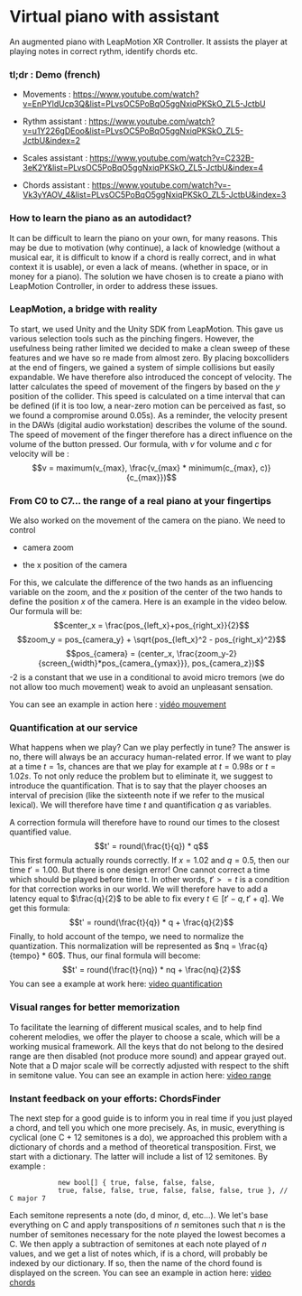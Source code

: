 # Virtual piano with assistant
An augmented piano with LeapMotion XR Controller. It assists the player at playing notes in correct rythm, identify chords etc.

### tl;dr : Demo (french)

- Movements :
https://www.youtube.com/watch?v=EnPYldUcp3Q&list=PLvsOC5PoBqO5ggNxiqPKSkO_ZL5-JctbU

- Rythm assistant :
https://www.youtube.com/watch?v=u1Y226gDEoo&list=PLvsOC5PoBqO5ggNxiqPKSkO_ZL5-JctbU&index=2

- Scales assistant :
https://www.youtube.com/watch?v=C232B-3eK2Y&list=PLvsOC5PoBqO5ggNxiqPKSkO_ZL5-JctbU&index=4

- Chords assistant :
https://www.youtube.com/watch?v=-Vk3yYAOV_4&list=PLvsOC5PoBqO5ggNxiqPKSkO_ZL5-JctbU&index=3

### How to learn the piano as an autodidact?

It can be difficult to learn the piano on your own, for many reasons. This may be due to motivation (why continue), a lack of knowledge (without a musical ear, it is difficult to know if a chord is really correct, and in what context it is usable), or even a lack of means. (whether in space, or in money for a piano). The solution we have chosen is to create a piano with LeapMotion Controller, in order to address these issues.

### LeapMotion, a bridge with reality

To start, we used Unity and the Unity SDK from LeapMotion. This gave us various selection tools such as the pinching fingers. However, the usefulness being rather limited we decided to make a clean sweep of these features and we have so re made from almost zero. By placing boxcolliders at the end of fingers, we gained a system of simple collisions but easily expandable. We have therefore also introduced the concept of velocity. The latter calculates the speed of movement of the fingers by based on the $y$ position of the collider. This speed is calculated on a time interval that can be defined (if it is too low, a near-zero motion can be perceived as fast, so we found a compromise around 0.05s). As a reminder, the velocity present in the DAWs (digital audio workstation) describes the volume of the sound. The speed of movement of the finger therefore has a direct influence on the volume of the button pressed. Our formula, with $v$ for volume and $c$ for velocity will be : $$v = maximum(v_{max}, \frac{v_{max} * minimum(c_{max}, c)}{c_{max}})$$

### From C0 to C7... the range of a real piano at your fingertips

We also worked on the movement of the camera on the
piano. We need to control

- camera zoom

- the x position of the camera

For this, we calculate the difference of the two hands as an influencing variable
on the zoom, and the $x$ position of the center of the two hands to define the
position $x$ of the camera. Here is an example in the video below. Our formula will be:
$$center_x = \frac{pos_{left_x}+pos_{right_x}}{2}$$
$$zoom_y = pos_{camera_y} + \sqrt{pos_{left_x}^2 - pos_{right_x}^2}$$
$$pos_{camera} = (center_x, \frac{zoom_y-2}{screen_{width}*pos_{camera_{ymax}}}, pos_{camera_z})$$
-2 is a constant that we use in a conditional to avoid
micro tremors (we do not allow too much movement)
weak to avoid an unpleasant sensation.

You can see an example in action here : [vidéo
mouvement](https://www.youtube.com/watch?v=EnPYldUcp3Q&list=PLvsOC5PoBqO5ggNxiqPKSkO_ZL5-JctbU)

### Quantification at our service

What happens when we play? Can we play perfectly in tune? The answer is no, there will always be an accuracy human-related error. If we want to play at a time $t = 1s$, chances are that we play for example at $t = 0.98s$ or $t = 1.02s$. To not only reduce the problem but to eliminate it, we suggest to introduce the quantification. That is to say that the player chooses an interval of precision (like the sixteenth note if we refer to the musical lexical). We will therefore have time $t$ and quantification $q$ as variables.

A correction formula will therefore have to round our times to the closest quantified value. $$t' = round(\frac{t}{q}) * q$$ This first formula actually rounds correctly. If $x = 1.02$ and $q = 0.5$, then our time $t' = 1.00$. But there is one design error! One cannot correct a time which should be played before time t. In other words, $t' >= t$ is a condition for that correction works in our world. We will therefore have to add a latency equal to $\frac{q}{2}$ to be able to fix every $t \in [t'-q, t'+q]$. We get this formula: $$t' = round(\frac{t}{q}) * q + \frac{q}{2}$$ Finally, to hold account of the tempo, we need to normalize the quantization. This normalization will be represented as $nq = \frac{q}{tempo} * 60$. Thus, our final formula will become: $$t' = round(\frac{t}{nq}) * nq + \frac{nq}{2}$$ You can see a example at work here: [video
quantification](https://www.youtube.com/watch?v=u1Y226gDEoo&list=PLvsOC5PoBqO5ggNxiqPKSkO_ZL5-JctbU&index=2)

### Visual ranges for better memorization

To facilitate the learning of different musical scales, and to help find coherent melodies, we offer the player to choose a scale, which will be a working musical framework. All the keys that do not belong to the desired range are then disabled (not
produce more sound) and appear grayed out. Note that a D major scale will be correctly adjusted with respect to the shift in
semitone value. You can see an example in action here: [video range](https://www.youtube.com/watch?v=C232B-3eK2Y&list=PLvsOC5PoBqO5ggNxiqPKSkO_ZL5-JctbU&index=4)

### Instant feedback on your efforts: ChordsFinder

The next step for a good guide is to inform you in real time if
you just played a chord, and tell you which one more
precisely. As, in music, everything is cyclical (one C + 12 semitones
is a do), we approached this problem with a dictionary of chords
and a method of theoretical transposition. First, we start with
a dictionary. The latter will include a list of 12 semitones. By
example :

                new bool[] { true, false, false, false, 
                true, false, false, true, false, false, false, true }, // C major 7

Each semitone represents a note (do, d minor, d, etc\...). We
let's base everything on C and apply transpositions of $n$ semitones
such that $n$ is the number of semitones necessary for the note played
the lowest becomes a C. We then apply a subtraction of
semitones at each note played of $n$ values, and we get a list
of notes which, if is a chord, will probably be indexed by our
dictionary. If so, then the name of the chord found is
displayed on the screen. You can see an example in action here: [video
chords](https://www.youtube.com/watch?v=-Vk3yYAOV_4&list=PLvsOC5PoBqO5ggNxiqPKSkO_ZL5-JctbU&index=3)
